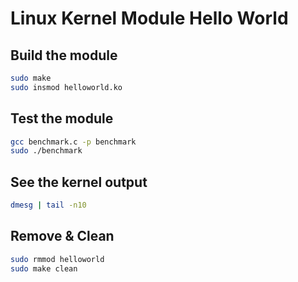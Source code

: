 # Linux Kernel Module Hello World

## Build the module
```bash
sudo make
sudo insmod helloworld.ko
```

## Test the module
```bash
gcc benchmark.c -p benchmark
sudo ./benchmark
```

## See the kernel output
```bash
dmesg | tail -n10
```

## Remove & Clean
```bash
sudo rmmod helloworld
sudo make clean
```
